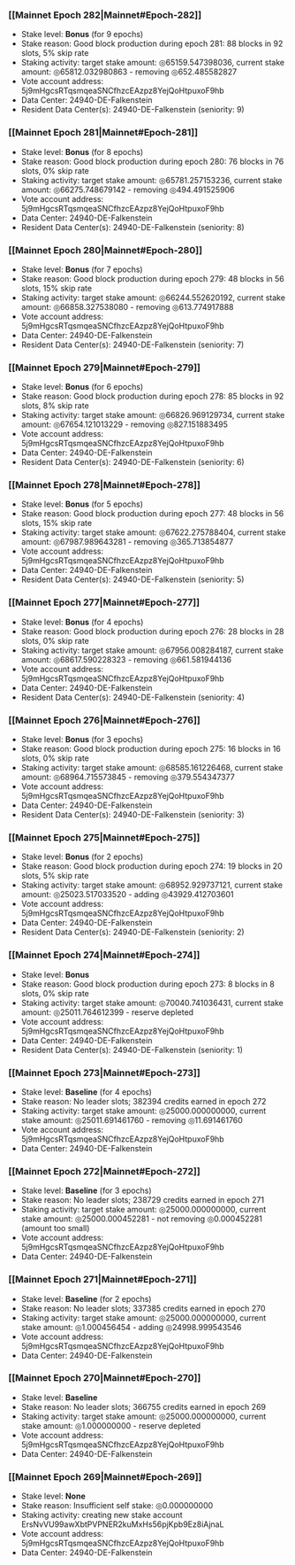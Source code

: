 ### [[Mainnet Epoch 282|Mainnet#Epoch-282]]
* Stake level: **Bonus** (for 9 epochs)
* Stake reason: Good block production during epoch 281: 88 blocks in 92 slots, 5% skip rate
* Staking activity: target stake amount: ◎65159.547398036, current stake amount: ◎65812.032980863 - removing ◎652.485582827
* Vote account address: 5j9mHgcsRTqsmqeaSNCfhzcEAzpz8YejQoHtpuxoF9hb
* Data Center: 24940-DE-Falkenstein
* Resident Data Center(s): 24940-DE-Falkenstein (seniority: 9)
### [[Mainnet Epoch 281|Mainnet#Epoch-281]]
* Stake level: **Bonus** (for 8 epochs)
* Stake reason: Good block production during epoch 280: 76 blocks in 76 slots, 0% skip rate
* Staking activity: target stake amount: ◎65781.257153236, current stake amount: ◎66275.748679142 - removing ◎494.491525906
* Vote account address: 5j9mHgcsRTqsmqeaSNCfhzcEAzpz8YejQoHtpuxoF9hb
* Data Center: 24940-DE-Falkenstein
* Resident Data Center(s): 24940-DE-Falkenstein (seniority: 8)
### [[Mainnet Epoch 280|Mainnet#Epoch-280]]
* Stake level: **Bonus** (for 7 epochs)
* Stake reason: Good block production during epoch 279: 48 blocks in 56 slots, 15% skip rate
* Staking activity: target stake amount: ◎66244.552620192, current stake amount: ◎66858.327538080 - removing ◎613.774917888
* Vote account address: 5j9mHgcsRTqsmqeaSNCfhzcEAzpz8YejQoHtpuxoF9hb
* Data Center: 24940-DE-Falkenstein
* Resident Data Center(s): 24940-DE-Falkenstein (seniority: 7)
### [[Mainnet Epoch 279|Mainnet#Epoch-279]]
* Stake level: **Bonus** (for 6 epochs)
* Stake reason: Good block production during epoch 278: 85 blocks in 92 slots, 8% skip rate
* Staking activity: target stake amount: ◎66826.969129734, current stake amount: ◎67654.121013229 - removing ◎827.151883495
* Vote account address: 5j9mHgcsRTqsmqeaSNCfhzcEAzpz8YejQoHtpuxoF9hb
* Data Center: 24940-DE-Falkenstein
* Resident Data Center(s): 24940-DE-Falkenstein (seniority: 6)
### [[Mainnet Epoch 278|Mainnet#Epoch-278]]
* Stake level: **Bonus** (for 5 epochs)
* Stake reason: Good block production during epoch 277: 48 blocks in 56 slots, 15% skip rate
* Staking activity: target stake amount: ◎67622.275788404, current stake amount: ◎67987.989643281 - removing ◎365.713854877
* Vote account address: 5j9mHgcsRTqsmqeaSNCfhzcEAzpz8YejQoHtpuxoF9hb
* Data Center: 24940-DE-Falkenstein
* Resident Data Center(s): 24940-DE-Falkenstein (seniority: 5)
### [[Mainnet Epoch 277|Mainnet#Epoch-277]]
* Stake level: **Bonus** (for 4 epochs)
* Stake reason: Good block production during epoch 276: 28 blocks in 28 slots, 0% skip rate
* Staking activity: target stake amount: ◎67956.008284187, current stake amount: ◎68617.590228323 - removing ◎661.581944136
* Vote account address: 5j9mHgcsRTqsmqeaSNCfhzcEAzpz8YejQoHtpuxoF9hb
* Data Center: 24940-DE-Falkenstein
* Resident Data Center(s): 24940-DE-Falkenstein (seniority: 4)
### [[Mainnet Epoch 276|Mainnet#Epoch-276]]
* Stake level: **Bonus** (for 3 epochs)
* Stake reason: Good block production during epoch 275: 16 blocks in 16 slots, 0% skip rate
* Staking activity: target stake amount: ◎68585.161226468, current stake amount: ◎68964.715573845 - removing ◎379.554347377
* Vote account address: 5j9mHgcsRTqsmqeaSNCfhzcEAzpz8YejQoHtpuxoF9hb
* Data Center: 24940-DE-Falkenstein
* Resident Data Center(s): 24940-DE-Falkenstein (seniority: 3)
### [[Mainnet Epoch 275|Mainnet#Epoch-275]]
* Stake level: **Bonus** (for 2 epochs)
* Stake reason: Good block production during epoch 274: 19 blocks in 20 slots, 5% skip rate
* Staking activity: target stake amount: ◎68952.929737121, current stake amount: ◎25023.517033520 - adding ◎43929.412703601
* Vote account address: 5j9mHgcsRTqsmqeaSNCfhzcEAzpz8YejQoHtpuxoF9hb
* Data Center: 24940-DE-Falkenstein
* Resident Data Center(s): 24940-DE-Falkenstein (seniority: 2)
### [[Mainnet Epoch 274|Mainnet#Epoch-274]]
* Stake level: **Bonus**
* Stake reason: Good block production during epoch 273: 8 blocks in 8 slots, 0% skip rate
* Staking activity: target stake amount: ◎70040.741036431, current stake amount: ◎25011.764612399 - reserve depleted
* Vote account address: 5j9mHgcsRTqsmqeaSNCfhzcEAzpz8YejQoHtpuxoF9hb
* Data Center: 24940-DE-Falkenstein
* Resident Data Center(s): 24940-DE-Falkenstein (seniority: 1)
### [[Mainnet Epoch 273|Mainnet#Epoch-273]]
* Stake level: **Baseline** (for 4 epochs)
* Stake reason: No leader slots; 382394 credits earned in epoch 272
* Staking activity: target stake amount: ◎25000.000000000, current stake amount: ◎25011.691461760 - removing ◎11.691461760
* Vote account address: 5j9mHgcsRTqsmqeaSNCfhzcEAzpz8YejQoHtpuxoF9hb
* Data Center: 24940-DE-Falkenstein
### [[Mainnet Epoch 272|Mainnet#Epoch-272]]
* Stake level: **Baseline** (for 3 epochs)
* Stake reason: No leader slots; 238729 credits earned in epoch 271
* Staking activity: target stake amount: ◎25000.000000000, current stake amount: ◎25000.000452281 - not removing ◎0.000452281 (amount too small)
* Vote account address: 5j9mHgcsRTqsmqeaSNCfhzcEAzpz8YejQoHtpuxoF9hb
* Data Center: 24940-DE-Falkenstein
### [[Mainnet Epoch 271|Mainnet#Epoch-271]]
* Stake level: **Baseline** (for 2 epochs)
* Stake reason: No leader slots; 337385 credits earned in epoch 270
* Staking activity: target stake amount: ◎25000.000000000, current stake amount: ◎1.000456454 - adding ◎24998.999543546
* Vote account address: 5j9mHgcsRTqsmqeaSNCfhzcEAzpz8YejQoHtpuxoF9hb
* Data Center: 24940-DE-Falkenstein
### [[Mainnet Epoch 270|Mainnet#Epoch-270]]
* Stake level: **Baseline**
* Stake reason: No leader slots; 366755 credits earned in epoch 269
* Staking activity: target stake amount: ◎25000.000000000, current stake amount: ◎1.000000000 - reserve depleted
* Vote account address: 5j9mHgcsRTqsmqeaSNCfhzcEAzpz8YejQoHtpuxoF9hb
* Data Center: 24940-DE-Falkenstein
### [[Mainnet Epoch 269|Mainnet#Epoch-269]]
* Stake level: **None**
* Stake reason: Insufficient self stake: ◎0.000000000
* Staking activity: creating new stake account ErsNvVU99awXbtPVPNER2kuMxHs56pjKpb9Ez8iAjnaL
* Vote account address: 5j9mHgcsRTqsmqeaSNCfhzcEAzpz8YejQoHtpuxoF9hb
* Data Center: 24940-DE-Falkenstein